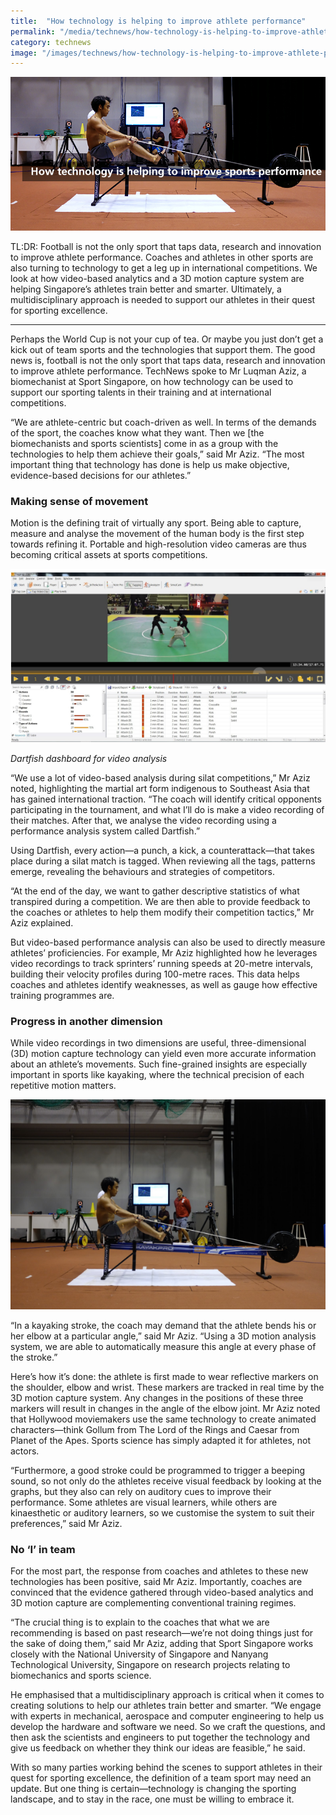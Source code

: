 ```yaml
---
title:  "How technology is helping to improve athlete performance"
permalink: "/media/technews/how-technology-is-helping-to-improve-athlete-performance"
category: technews
image: "/images/technews/how-technology-is-helping-to-improve-athlete-performance-part-1.png"
---
```


![How technology is helping to improve athlete performance](/images/technews/how-technology-is-helping-to-improve-athlete-performance-part-1.png)

TL:DR: Football is not the only sport that taps data, research and innovation to improve athlete performance. Coaches and athletes in other sports are also turning to technology to get a leg up in international competitions. We look at how video-based analytics and a 3D motion capture system are helping Singapore’s athletes train better and smarter. Ultimately, a multidisciplinary approach is needed to support our athletes in their quest for sporting excellence. 

---

Perhaps the World Cup is not your cup of tea. Or maybe you just don’t get a kick out of team sports and the technologies that support them. The good news is, football is not the only sport that taps data, research and innovation to improve athlete performance. TechNews spoke to Mr Luqman Aziz, a biomechanist at Sport Singapore, on how technology can be used to support our sporting talents in their training and at international competitions. 

“We are athlete-centric but coach-driven as well. In terms of the demands of the sport, the coaches know what they want. Then we [the biomechanists and sports scientists] come in as a group with the technologies to help them achieve their goals,” said Mr Aziz. “The most important thing that technology has done is help us make objective, evidence-based decisions for our athletes.”
 
### **Making sense of movement**
Motion is the defining trait of virtually any sport. Being able to capture, measure and analyse the movement of the human body is the first step towards refining it. Portable and high-resolution video cameras are thus becoming critical assets at sports competitions.
 
![How technology is helping to improve athlete performance](/images/technews/how-technology-is-helping-to-improve-athlete-performance-part-2.png)

*Dartfish dashboard for video analysis*

“We use a lot of video-based analysis during silat competitions,” Mr Aziz noted, highlighting the martial art form indigenous to Southeast Asia that has gained international traction. “The coach will identify critical opponents participating in the tournament, and what I’ll do is make a video recording of their matches. After that, we analyse the video recording using a performance analysis system called Dartfish.”

Using Dartfish, every action—a punch, a kick, a counterattack—that takes place during a silat match is tagged. When reviewing all the tags, patterns emerge, revealing the behaviours and strategies of competitors.

“At the end of the day, we want to gather descriptive statistics of what transpired during a competition. We are then able to provide feedback to the coaches or athletes to help them modify their competition tactics,” Mr Aziz explained.

But video-based performance analysis can also be used to directly measure athletes’ proficiencies. For example, Mr Aziz highlighted how he leverages video recordings to track sprinters’ running speeds at 20-metre intervals, building their velocity profiles during 100-metre races. This data helps coaches and athletes identify weaknesses, as well as gauge how effective training programmes are. 
 
### **Progress in another dimension**
While video recordings in two dimensions are useful, three-dimensional (3D) motion capture technology can yield even more accurate information about an athlete’s movements. Such fine-grained insights are especially important in sports like kayaking, where the technical precision of each repetitive motion matters.

![How technology is helping to improve athlete performance](/images/technews/how-technology-is-helping-to-improve-athlete-performance-part-3.png)

“In a kayaking stroke, the coach may demand that the athlete bends his or her elbow at a particular angle,” said Mr Aziz. “Using a 3D motion analysis system, we are able to automatically measure this angle at every phase of the stroke.”

Here’s how it’s done: the athlete is first made to wear reflective markers on the shoulder, elbow and wrist. These markers are tracked in real time by the 3D motion capture system. Any changes in the positions of these three markers will result in changes in the angle of the elbow joint. Mr Aziz noted that Hollywood moviemakers use the same technology to create animated characters—think Gollum from The Lord of the Rings and Caesar from Planet of the Apes. Sports science has simply adapted it for athletes, not actors.

“Furthermore, a good stroke could be programmed to trigger a beeping sound, so not only do the athletes receive visual feedback by looking at the graphs, but they also can rely on auditory cues to improve their performance. Some athletes are visual learners, while others are kinaesthetic or auditory learners, so we customise the system to suit their preferences,” said Mr Aziz.

### **No ‘I’ in team**
For the most part, the response from coaches and athletes to these new technologies has been positive, said Mr Aziz. Importantly, coaches are convinced that the evidence gathered through video-based analytics and 3D motion capture are complementing conventional training regimes.

“The crucial thing is to explain to the coaches that what we are recommending is based on past research—we’re not doing things just for the sake of doing them,” said Mr Aziz, adding that Sport Singapore works closely with the National University of Singapore and Nanyang Technological University, Singapore on research projects relating to biomechanics and sports science. 

He emphasised that a multidisciplinary approach is critical when it comes to creating solutions to help our athletes train better and smarter. “We engage with experts in mechanical, aerospace and computer engineering to help us develop the hardware and software we need. So we craft the questions, and then ask the scientists and engineers to put together the technology and give us feedback on whether they think our ideas are feasible,” he said.

With so many parties working behind the scenes to support athletes in their quest for sporting excellence, the definition of a team sport may need an update. But one thing is certain—technology is changing the sporting landscape, and to stay in the race, one must be willing to embrace it.
